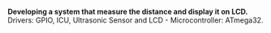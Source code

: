 **Developing a system that measure the distance and display it on LCD.**  
Drivers: GPIO, ICU, Ultrasonic Sensor and LCD - Microcontroller: ATmega32.
